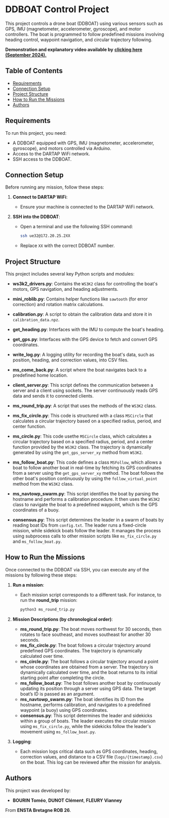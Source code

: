 # DDBOAT Control Project

This project controls a drone boat (DDBOAT) using various sensors such as GPS, IMU (magnetometer, accelerometer, gyroscope), and motor controllers. The boat is programmed to follow predefined missions involving heading control, waypoint navigation, and circular trajectory following.

**Demonstration and explanatory video available by** [**clicking here (September 2024).**](https://www.youtube.com/watch?v=n9koBU_pk7A)

## Table of Contents
- [Requirements](#requirements)
- [Connection Setup](#connection-setup)
- [Project Structure](#project-structure)
- [How to Run the Missions](#how-to-run-the-missions)
- [Authors](#authors)

## Requirements
To run this project, you need:
- A DDBOAT equipped with GPS, IMU (magnetometer, accelerometer, gyroscope), and motors controlled via Arduino.
- Access to the DARTAP WiFi network.
- SSH access to the DDBOAT.

## Connection Setup

Before running any mission, follow these steps:

1. **Connect to DARTAP WiFi**:
   - Ensure your machine is connected to the DARTAP WiFi network.

2. **SSH into the DDBOAT**:
   - Open a terminal and use the following SSH command:
     ```bash
     ssh ue32@172.20.25.2XX
     ```
   - Replace `XX` with the correct DDBOAT number.

## Project Structure

This project includes several key Python scripts and modules:

- **ws3k2_drivers.py**: Contains the `WS3K2` class for controlling the boat's motors, GPS navigation, and heading adjustments.
- **mini_roblib.py**: Contains helper functions like `sawtooth` (for error correction) and rotation matrix calculations.
- **calibration.py**: A script to obtain the calibration data and store it in `calibration_data.npz`.


- **get_heading.py**: Interfaces with the IMU to compute the boat's heading.
- **get_gps.py**: Interfaces with the GPS device to fetch and convert GPS coordinates.
- **write_log.py**: A logging utility for recording the boat's data, such as position, heading, and correction values, into CSV files.
- **ms_come_back.py**: A script where the boat navigates back to a predefined home location.
- **client_server.py**: This script defines the communication between a server and a client using sockets. The server continuously reads GPS data and sends it to connected clients.

- **ms_round_trip.py**: A script that uses the methods of the `WS3K2` class.
- **ms_fix_circle.py**: This code is structured with a class `MSCircle` that calculates a circular trajectory based on a specified radius, period, and center function.
- **ms_circle.py**: This code usethe `MSCircle` class, which calculates a circular trajectory based on a specified radius, period, and a center function provided by the `WS3K2` class. The trajectory is dynamically generated by using the `get_gps_server_xy` method from `WS3K2`.
- **ms_follow_boat.py**: This code defines a class `MSFollow`, which allows a boat to follow another boat in real-time by fetching its GPS coordinates from a server using the `get_gps_server_xy` method. The boat follows the other boat's position continuously by using the `follow_virtual_point` method from the `WS3K2` class.
- **ms_navtowp_swarm.py**: This script identifies the boat by parsing the hostname and performs a calibration procedure. It then uses the `WS3K2` class to navigate the boat to a predefined waypoint, which is the GPS coordinates of a buoy.
- **consensus.py**: This script determines the leader in a swarm of boats by reading boat IDs from `config.txt`. The leader runs a fixed-circle mission, while sidekick boats follow the leader. It manages the process using subprocess calls to other mission scripts like `ms_fix_circle.py` and `ms_follow_boat.py`.


## How to Run the Missions

Once connected to the DDBOAT via SSH, you can execute any of the missions by following these steps:

1. **Run a mission**:
   - Each mission script corresponds to a different task. For instance, to run the **round_trip** mission:
     ```bash
     python3 ms_round_trip.py
     ```

2. **Mission Descriptions (by chronological order)**:
   - **ms_round_trip.py**: The boat moves northwest for 30 seconds, then rotates to face southeast, and moves southeast for another 30 seconds.
   - **ms_fix_circle.py**: The boat follows a circular trajectory around predefined GPS coordinates. The trajectory is dynamically calculated over time.
   - **ms_circle.py**: The boat follows a circular trajectory around a point whose coordinates are obtained from a server. The trajectory is dynamically calculated over time, and the boat returns to its initial starting point after completing the circle.
   - **ms_follow_boat.py**: The boat follows another boat by continuously updating its position through a server using GPS data. The target boat’s ID is passed as an argument.
   - **ms_navtowp_swarm.py**: The boat identifies its ID from the hostname, performs calibration, and navigates to a predefined waypoint (a buoy) using GPS coordinates.
   - **consensus.py**: This script determines the leader and sidekicks within a group of boats. The leader executes the circular mission using `ms_fix_circle.py`, while the sidekicks follow the leader's movement using `ms_follow_boat.py`.

3. **Logging**:
   - Each mission logs critical data such as GPS coordinates, heading, correction values, and distance to a CSV file (`logs/{timestamp}.csv`) on the boat. This log can be reviewed after the mission for analysis.

## Authors

This project was developed by:
- **BOURIN Toméo**, **DUNOT Clément**, **FLEURY Vianney** 

From **ENSTA Bretagne ROB 26**.
